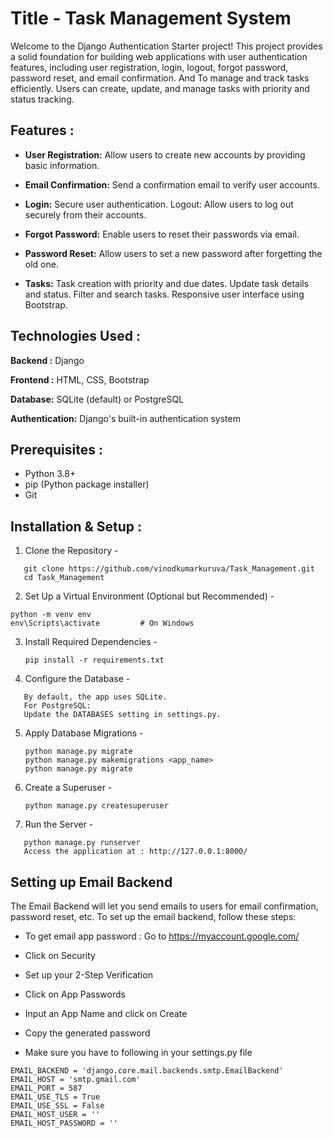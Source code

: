 # Title -  Task Management System

   Welcome to the Django Authentication Starter project! This project provides a solid foundation for building web applications with user authentication features, including user registration, login, logout, forgot password, password reset, and email confirmation. And To manage and track tasks efficiently. Users can create, update, and manage tasks with priority and status tracking.

## Features : 

- **User Registration:** Allow users to create new accounts by providing basic information. 

- **Email Confirmation:** Send a confirmation email to verify user accounts. 

- **Login:** Secure user authentication. Logout: Allow users to log out securely from their accounts. 

- **Forgot Password:** Enable users to reset their passwords via email. 

- **Password Reset:** Allow users to set a new password after forgetting the old one. 

- **Tasks:** Task creation with priority and due dates. Update task details and status. Filter and search tasks. Responsive user interface using Bootstrap.

## Technologies Used  :

**Backend   :**  Django

**Frontend :**  HTML, CSS, Bootstrap

**Database:**  SQLite (default) or PostgreSQL

**Authentication:** Django's built-in authentication system

## Prerequisites :

- Python 3.8+
- pip (Python package installer)
- Git

## Installation & Setup : 

1. Clone the Repository -
```
   git clone https://github.com/vinodkumarkuruva/Task_Management.git
   cd Task_Management
```

2. Set Up a Virtual Environment (Optional but Recommended) -

```
python -m venv env
env\Scripts\activate         # On Windows
```

3. Install Required Dependencies -
   
   ```
   pip install -r requirements.txt
   ```
   
 4. Configure the Database -
    
   ```
      By default, the app uses SQLite.
      For PostgreSQL:
      Update the DATABASES setting in settings.py.
   ```

5. Apply Database Migrations -

   ```
   python manage.py migrate
   python manage.py makemigrations <app_name>
   python manage.py migrate
   ```

6. Create a Superuser -

   ```
   python manage.py createsuperuser
   ```
   
7. Run the Server -
   
```
   python manage.py runserver
   Access the application at : http://127.0.0.1:8000/
 ```

## Setting up Email Backend

 The Email Backend will let you send emails to users for email confirmation, password reset, etc. To set up the email backend, follow these steps:

- To get email app password : Go to https://myaccount.google.com/

- Click on Security

- Set up your 2-Step Verification

- Click on App Passwords

- Input an App Name and click on Create

- Copy the generated password

- Make sure you have to following in your settings.py file

```
EMAIL_BACKEND = 'django.core.mail.backends.smtp.EmailBackend'
EMAIL_HOST = 'smtp.gmail.com'
EMAIL_PORT = 587
EMAIL_USE_TLS = True
EMAIL_USE_SSL = False
EMAIL_HOST_USER = ''
EMAIL_HOST_PASSWORD = ''

```
